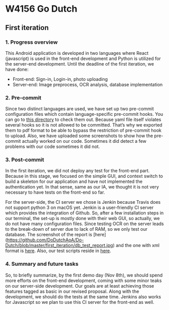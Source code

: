 # W4156 Go Dutch

## First iteration
### 1. Progress overview
This Android application is developed in two languages where React (javascript) is used in the front-end development and Python is utilized for the server-end development. Until the deadline of the first iteration, we have done:

- Front-end:
  Sign-in, Login-in, photo uploading
- Server-end:
  Image preprocess, OCR analysis, database implementation

### 2. Pre-commit
Since two distinct languages are used, we have set up two pre-commit configuration files which contain language-specific pre-commit hooks. You can go to [this directory](https://github.com/DoDutchAoA/Do-Dutch/tree/master/first_iteration) to check them out. Because yaml file itself violates several hooks so it is not allowed to be committed. That’s why we exported them to pdf format to be able to bypass the restriction of pre-commit hook to upload.
Also, we have uploaded some screenshots to show how the pre-commit actually worked on our code. Sometimes it did detect a few problems with our code sometimes it did not.

### 3. Post-commit
In the first iteration, we did not deploy any test for the front-end part. Because in this stage, we focused on the simple GUI, and context switch to build a skeleton for our application and have not implemented the authentication yet. In that sense, same as our IA, we thought it is not very necessary to have tests on the front-end so far.

For the server-side, the CI server we chose is Jenkin because Travis does not support python 3 on macOS yet. Jenkin is a user-friendly CI server which provides the integration of Github. So, after a few installation steps in our terminal, the set-up is mostly done with their web GUI, so actually, we do not have many configuration files. Since testing OCR on the server leads to the break-down of server due to lack of RAM, so we only test our database. The screenshot of the report is [here] (https://github.com/DoDutchAoA/Do-Dutch/blob/master/first_iteration/db_test_report.jpg) and the one with xml format is [here](https://github.com/DoDutchAoA/Do-Dutch/blob/master/database/server/test-reports/db_results.xml). Also, our test scripts reside in [here](https://github.com/DoDutchAoA/Do-Dutch/blob/master/database/server/tests.py).

### 4. Summary and future tasks
So, to briefly summarize, by the first demo day (Nov 8th), we should spend more efforts on the front-end development, coming with some minor teaks on our server-side development. Our goals are at least achieving those features tagged as basic in our revised proposal. Along with the development, we should do the tests at the same time. Jenkins also works for Javascript so we plan to use this CI server for the front-end as well.
